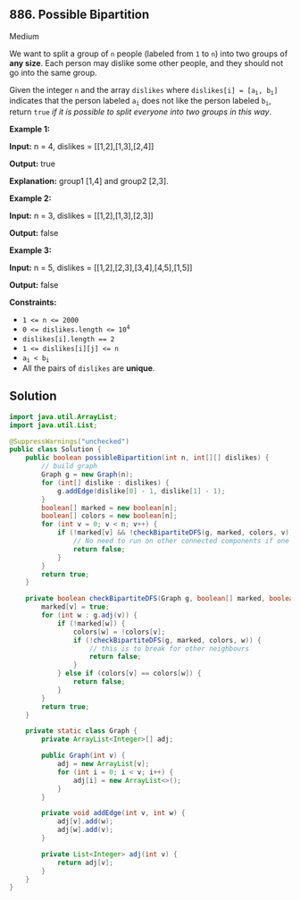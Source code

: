 ## 886\. Possible Bipartition

Medium

We want to split a group of `n` people (labeled from `1` to `n`) into two groups of **any size**. Each person may dislike some other people, and they should not go into the same group.

Given the integer `n` and the array `dislikes` where <code>dislikes[i] = [a<sub>i</sub>, b<sub>i</sub>]</code> indicates that the person labeled <code>a<sub>i</sub></code> does not like the person labeled <code>b<sub>i</sub></code>, return `true` _if it is possible to split everyone into two groups in this way_.

**Example 1:**

**Input:** n = 4, dislikes = [[1,2],[1,3],[2,4]]

**Output:** true

**Explanation:** group1 [1,4] and group2 [2,3]. 

**Example 2:**

**Input:** n = 3, dislikes = [[1,2],[1,3],[2,3]]

**Output:** false 

**Example 3:**

**Input:** n = 5, dislikes = [[1,2],[2,3],[3,4],[4,5],[1,5]]

**Output:** false 

**Constraints:**

*   `1 <= n <= 2000`
*   <code>0 <= dislikes.length <= 10<sup>4</sup></code>
*   `dislikes[i].length == 2`
*   `1 <= dislikes[i][j] <= n`
*   <code>a<sub>i</sub> < b<sub>i</sub></code>
*   All the pairs of `dislikes` are **unique**.

## Solution

```java
import java.util.ArrayList;
import java.util.List;

@SuppressWarnings("unchecked")
public class Solution {
    public boolean possibleBipartition(int n, int[][] dislikes) {
        // build graph
        Graph g = new Graph(n);
        for (int[] dislike : dislikes) {
            g.addEdge(dislike[0] - 1, dislike[1] - 1);
        }
        boolean[] marked = new boolean[n];
        boolean[] colors = new boolean[n];
        for (int v = 0; v < n; v++) {
            if (!marked[v] && !checkBipartiteDFS(g, marked, colors, v)) {
                // No need to run on other connected components if one component has failed.
                return false;
            }
        }
        return true;
    }

    private boolean checkBipartiteDFS(Graph g, boolean[] marked, boolean[] colors, int v) {
        marked[v] = true;
        for (int w : g.adj(v)) {
            if (!marked[w]) {
                colors[w] = !colors[v];
                if (!checkBipartiteDFS(g, marked, colors, w)) {
                    // this is to break for other neighbours
                    return false;
                }
            } else if (colors[v] == colors[w]) {
                return false;
            }
        }
        return true;
    }

    private static class Graph {
        private ArrayList<Integer>[] adj;

        public Graph(int v) {
            adj = new ArrayList[v];
            for (int i = 0; i < v; i++) {
                adj[i] = new ArrayList<>();
            }
        }

        private void addEdge(int v, int w) {
            adj[v].add(w);
            adj[w].add(v);
        }

        private List<Integer> adj(int v) {
            return adj[v];
        }
    }
}
```